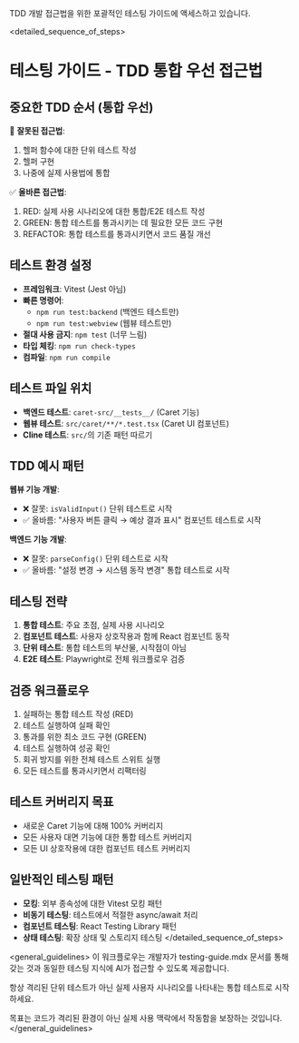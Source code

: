 TDD 개발 접근법을 위한 포괄적인 테스팅 가이드에 액세스하고 있습니다.

<detailed_sequence_of_steps>
# 테스팅 가이드 - TDD 통합 우선 접근법

## 중요한 TDD 순서 (통합 우선)
🛑 **잘못된 접근법**:
1. 헬퍼 함수에 대한 단위 테스트 작성
2. 헬퍼 구현  
3. 나중에 실제 사용법에 통합

✅ **올바른 접근법**:
1. RED: 실제 사용 시나리오에 대한 통합/E2E 테스트 작성
2. GREEN: 통합 테스트를 통과시키는 데 필요한 모든 코드 구현  
3. REFACTOR: 통합 테스트를 통과시키면서 코드 품질 개선

## 테스트 환경 설정
- **프레임워크**: Vitest (Jest 아님)
- **빠른 명령어**: 
  - `npm run test:backend` (백엔드 테스트만)
  - `npm run test:webview` (웹뷰 테스트만)
- **절대 사용 금지**: `npm test` (너무 느림)
- **타입 체킹**: `npm run check-types`
- **컴파일**: `npm run compile`

## 테스트 파일 위치
- **백엔드 테스트**: `caret-src/__tests__/` (Caret 기능)
- **웹뷰 테스트**: `src/caret/**/*.test.tsx` (Caret UI 컴포넌트)
- **Cline 테스트**: `src/`의 기존 패턴 따르기

## TDD 예시 패턴
**웹뷰 기능 개발**:
- ❌ 잘못: `isValidInput()` 단위 테스트로 시작
- ✅ 올바름: "사용자 버튼 클릭 → 예상 결과 표시" 컴포넌트 테스트로 시작

**백엔드 기능 개발**:
- ❌ 잘못: `parseConfig()` 단위 테스트로 시작
- ✅ 올바름: "설정 변경 → 시스템 동작 변경" 통합 테스트로 시작

## 테스팅 전략
1. **통합 테스트**: 주요 초점, 실제 사용 시나리오
2. **컴포넌트 테스트**: 사용자 상호작용과 함께 React 컴포넌트 동작  
3. **단위 테스트**: 통합 테스트의 부산물, 시작점이 아님
4. **E2E 테스트**: Playwright로 전체 워크플로우 검증

## 검증 워크플로우
1. 실패하는 통합 테스트 작성 (RED)
2. 테스트 실행하여 실패 확인
3. 통과를 위한 최소 코드 구현 (GREEN)
4. 테스트 실행하여 성공 확인
5. 회귀 방지를 위한 전체 테스트 스위트 실행
6. 모든 테스트를 통과시키면서 리팩터링

## 테스트 커버리지 목표
- 새로운 Caret 기능에 대해 100% 커버리지
- 모든 사용자 대면 기능에 대한 통합 테스트 커버리지
- 모든 UI 상호작용에 대한 컴포넌트 테스트 커버리지

## 일반적인 테스팅 패턴
- **모킹**: 외부 종속성에 대한 Vitest 모킹 패턴
- **비동기 테스팅**: 테스트에서 적절한 async/await 처리
- **컴포넌트 테스팅**: React Testing Library 패턴
- **상태 테스팅**: 확장 상태 및 스토리지 테스팅
</detailed_sequence_of_steps>

<general_guidelines>
이 워크플로우는 개발자가 testing-guide.mdx 문서를 통해 갖는 것과 동일한 테스팅 지식에 AI가 접근할 수 있도록 제공합니다.

항상 격리된 단위 테스트가 아닌 실제 사용자 시나리오를 나타내는 통합 테스트로 시작하세요.

목표는 코드가 격리된 환경이 아닌 실제 사용 맥락에서 작동함을 보장하는 것입니다.
</general_guidelines>